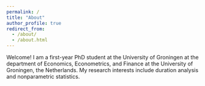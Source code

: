 ```yaml
---
permalink: /
title: "About"
author_profile: true
redirect_from: 
  - /about/
  - /about.html
---
```


Welcome! I am a first-year PhD student at the University of Groningen at the department of Economics, Econometrics, and Finance at the University of Groningen, the Netherlands. My research interests include duration analysis and nonparametric statistics.